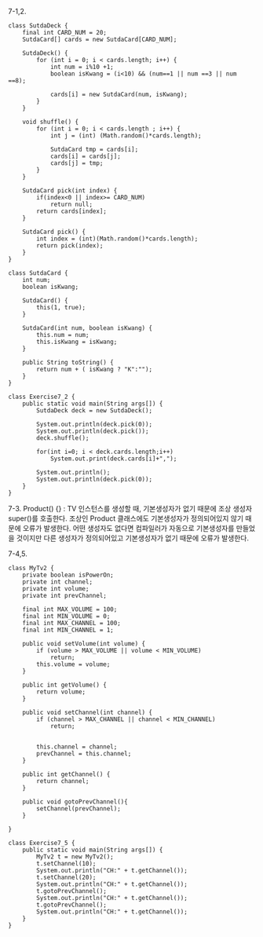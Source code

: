 7-1,2.

    class SutdaDeck {
        final int CARD_NUM = 20;
        SutdaCard[] cards = new SutdaCard[CARD_NUM];

        SutdaDeck() {
            for (int i = 0; i < cards.length; i++) {
                int num = i%10 +1;
                boolean isKwang = (i<10) && (num==1 || num ==3 || num ==8);

                cards[i] = new SutdaCard(num, isKwang);
            }
        }

        void shuffle() {
            for (int i = 0; i < cards.length ; i++) {
                int j = (int) (Math.random()*cards.length);

                SutdaCard tmp = cards[i];
                cards[i] = cards[j];
                cards[j] = tmp;
            }
        }

        SutdaCard pick(int index) {
            if(index<0 || index>= CARD_NUM)
                return null;
            return cards[index];
        }

        SutdaCard pick() {
            int index = (int)(Math.random()*cards.length);
            return pick(index); 
        }
    } 

    class SutdaCard {
        int num;
        boolean isKwang;

        SutdaCard() {
            this(1, true);
        }

        SutdaCard(int num, boolean isKwang) {
            this.num = num;
            this.isKwang = isKwang;
        }

        public String toString() {
            return num + ( isKwang ? "K":"");
        }
    }

    class Exercise7_2 {
        public static void main(String args[]) {
            SutdaDeck deck = new SutdaDeck();

            System.out.println(deck.pick(0));
            System.out.println(deck.pick());
            deck.shuffle();

            for(int i=0; i < deck.cards.length;i++)
                System.out.print(deck.cards[i]+",");

            System.out.println();
            System.out.println(deck.pick(0));
        }
    }




7-3.
    Product() {} 
    : TV 인스턴스를 생성할 때, 기본생성자가 없기 때문에 조상 생성자 super()를 호출한다.
    조상인 Product 클래스에도 기본생성자가 정의되어있지 않기 때문에 오류가 발생한다.
    어떤 생성자도 없다면 컴파일러가 자동으로 기본생성자를 만들었을 것이지만 다른 생성자가 정의되어있고 기본생성자가 없기 때문에 오류가 발생한다.

7-4,5.

    class MyTv2 {
        private boolean isPowerOn;
        private int channel;
        private int volume;
        private int prevChannel;

        final int MAX_VOLUME = 100;
        final int MIN_VOLUME = 0;
        final int MAX_CHANNEL = 100;
        final int MIN_CHANNEL = 1;

        public void setVolume(int volume) {
            if (volume > MAX_VOLUME || volume < MIN_VOLUME)
                return;
            this.volume = volume;
        }

        public int getVolume() {
            return volume;
        }

        public void setChannel(int channel) {
            if (channel > MAX_CHANNEL || channel < MIN_CHANNEL)
                return;


            this.channel = channel;
            prevChannel = this.channel;
        }

        public int getChannel() {
            return channel;
        }

        public void gotoPrevChannel(){
            setChannel(prevChannel);
        }

    }

    class Exercise7_5 {
        public static void main(String args[]) {
            MyTv2 t = new MyTv2();
            t.setChannel(10);
            System.out.println("CH:" + t.getChannel());
            t.setChannel(20);
            System.out.println("CH:" + t.getChannel());
            t.gotoPrevChannel();
            System.out.println("CH:" + t.getChannel());
            t.gotoPrevChannel();
            System.out.println("CH:" + t.getChannel());
        }
    }

